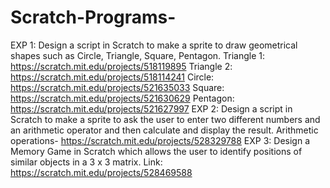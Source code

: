 # Scratch-Programs-
EXP 1: 
Design a script in Scratch to make a sprite to draw geometrical shapes such as Circle, Triangle, Square, Pentagon.
Triangle 1: https://scratch.mit.edu/projects/518119895
Triangle 2: https://scratch.mit.edu/projects/518114241
Circle: https://scratch.mit.edu/projects/521635033
Square: https://scratch.mit.edu/projects/521630629
Pentagon: https://scratch.mit.edu/projects/521627997
EXP 2: 
Design a script in Scratch to make a sprite to ask the user to enter two different numbers and an arithmetic operator and then calculate and display the result.
Arithmetic operations- https://scratch.mit.edu/projects/528329788
EXP 3:
Design a Memory Game in Scratch which allows the user to identify positions of similar objects in a 3 x 3 matrix.
Link: https://scratch.mit.edu/projects/528469588
